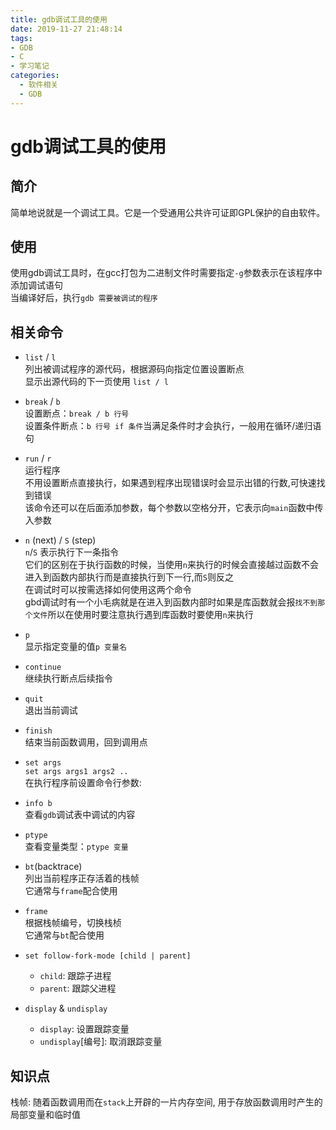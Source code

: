 ```yaml
---
title: gdb调试工具的使用
date: 2019-11-27 21:48:14
tags:
- GDB
- C
- 学习笔记
categories:
  - 软件相关
  - GDB
---
```

# gdb调试工具的使用

## 简介
简单地说就是一个调试工具。它是一个受通用公共许可证即GPL保护的自由软件。

## 使用
使用gdb调试工具时，在gcc打包为二进制文件时需要指定`-g`参数表示在该程序中添加调试语句  
当编译好后，执行`gdb 需要被调试的程序`  

## 相关命令

- `list` / `l`   
列出被调试程序的源代码，根据源码向指定位置设置断点  
显示出源代码的下一页使用 `list / l`

- `break` / `b`  
设置断点：`break / b 行号`  
设置条件断点：`b 行号 if 条件`当满足条件时才会执行，一般用在循环/递归语句
- `run` / `r`   
运行程序  
不用设置断点直接执行，如果遇到程序出现错误时会显示出错的行数,可快速找到错误  
该命令还可以在后面添加参数，每个参数以空格分开，它表示向`main`函数中传入参数

- `n` (next) / `S` (step)  
`n`/`S` 表示执行下一条指令  
它们的区别在于执行函数的时候，当使用`n`来执行的时候会直接越过函数不会进入到函数内部执行而是直接执行到下一行,而`S`则反之  
在调试时可以按需选择如何使用这两个命令  
gbd调试时有一个小毛病就是在进入到函数内部时如果是库函数就会报`找不到那个文件`所以在使用时要注意执行遇到库函数时要使用`n`来执行

- `p`   
显示指定变量的值`p 变量名`

- `continue`  
继续执行断点后续指令

- `quit`   
退出当前调试

- `finish`  
结束当前函数调用，回到调用点

- `set args`    
`set args args1 args2 ..`  
在执行程序前设置命令行参数:

- `info b`  
查看`gdb`调试表中调试的内容

- `ptype`   
查看变量类型：`ptype 变量`

- `bt`(backtrace)    
列出当前程序正存活着的栈帧  
它通常与`frame`配合使用

- `frame`     
根据栈帧编号，切换栈桢  
它通常与`bt`配合使用

- `set follow-fork-mode [child | parent]`    
    * `child`: 跟踪子进程  
    * `parent`: 跟踪父进程  

- `display` & `undisplay`   
    * `display`: 设置跟踪变量
    * `undisplay`[编号]: 取消跟踪变量

## 知识点 
栈帧: 随着函数调用而在`stack`上开辟的一片内存空间, 用于存放函数调用时产生的局部变量和临时值  
